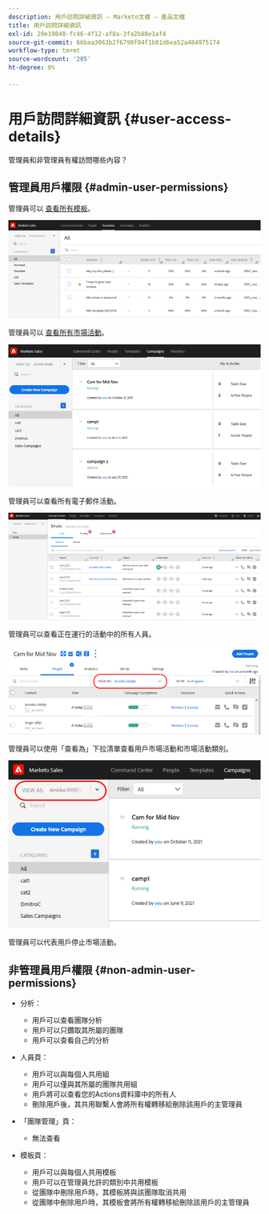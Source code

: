 ```yaml
---
description: 用戶訪問詳細資訊 — Marketo文檔 — 產品文檔
title: 用戶訪問詳細資訊
exl-id: 20e19848-fc46-4f12-af8a-3fa2b88e1af4
source-git-commit: 66baa3063b2f6798f04f1b81d6ea52a484975174
workflow-type: tm+mt
source-wordcount: '205'
ht-degree: 0%

---
```


# 用戶訪問詳細資訊 {#user-access-details}

管理員和非管理員有權訪問哪些內容？

## 管理員用戶權限 {#admin-user-permissions}

管理員可以 [查看所有模板](/help/marketo/product-docs/marketo-sales-connect/templates/view-template-list-as-another-user.md)。

![](assets/user-access-details-1.png)

管理員可以 [查看所有市場活動](/help/marketo/product-docs/marketo-sales-connect/campaigns/view-campaigns-list-as-another-user.md)。

![](assets/user-access-details-2.png)

管理員可以查看所有電子郵件活動。

![](assets/user-access-details-3.png)

管理員可以查看正在運行的活動中的所有人員。

![](assets/user-access-details-4.png)

管理員可以使用「查看為」下拉清單查看用戶市場活動和市場活動類別。

![](assets/user-access-details-5.png)

管理員可以代表用戶停止市場活動。

## 非管理員用戶權限 {#non-admin-user-permissions}

* 分析：

   * 用戶可以查看團隊分析
   * 用戶可以只鑽取其所屬的團隊
   * 用戶可以查看自己的分析

* 人員頁：

   * 用戶可以與每個人共用組
   * 用戶可以僅與其所屬的團隊共用組
   * 用戶將可以查看您的Actions資料庫中的所有人
   * 刪除用戶後，其共用聯繫人會將所有權轉移給刪除該用戶的主管理員

* 「團隊管理」頁：

   * 無法查看

* 模板頁：

   * 用戶可以與每個人共用模板
   * 用戶可以在管理員允許的類別中共用模板
   * 從團隊中刪除用戶時，其模板將與該團隊取消共用
   * 從團隊中刪除用戶時，其模板會將所有權轉移給刪除該用戶的主管理員
